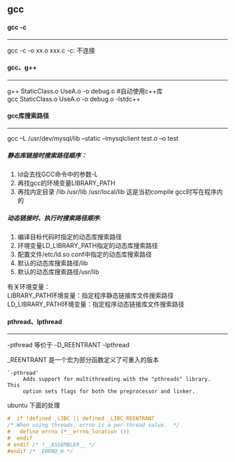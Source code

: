 ## gcc


#### gcc -c
____
gcc -c -o xx.o xxx.c
-c: 不连接


#### gcc、g++
____
g++ StaticClass.o  UseA.o  -o debug.o #自动使用c++库   
gcc StaticClass.o  UseA.o  -o debug.o -lstdc++


#### gcc库搜索路径
____
gcc –L /usr/dev/mysql/lib –static –lmysqlclient test.o –o test   
##### 静态库链接时搜索路径顺序：

1. ld会去找GCC命令中的参数-L
2. 再找gcc的环境变量LIBRARY_PATH
3. 再找内定目录 /lib /usr/lib /usr/local/lib 这是当初compile gcc时写在程序内的

##### 动态链接时、执行时搜索路径顺序:

1. 编译目标代码时指定的动态库搜索路径
2. 环境变量LD_LIBRARY_PATH指定的动态库搜索路径
3. 配置文件/etc/ld.so.conf中指定的动态库搜索路径
4. 默认的动态库搜索路径/lib
5. 默认的动态库搜索路径/usr/lib

有关环境变量：   
LIBRARY_PATH环境变量：指定程序静态链接库文件搜索路径   
LD_LIBRARY_PATH环境变量：指定程序动态链接库文件搜索路径


#### pthread、lpthread
_____
-pthread 等价于 -D_REENTRANT -lpthread

_REENTRANT 是一个宏为部分函数定义了可重入的版本
```
`-pthread'
     Adds support for multithreading with the "pthreads" library.  This
     option sets flags for both the preprocessor and linker.
```
ubuntu 下面的处理
```c
#  if !defined _LIBC || defined _LIBC_REENTRANT
/* When using threads, errno is a per-thread value.  */
#   define errno (*__errno_location ())
#  endif
# endif /* !__ASSEMBLER__ */
#endif /* _ERRNO_H */

```

